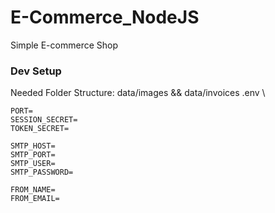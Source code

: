 # E-Commerce_NodeJS

Simple E-commerce Shop

### Dev Setup

Needed Folder Structure: data/images && data/invoices
.env \

```
PORT=
SESSION_SECRET=
TOKEN_SECRET=

SMTP_HOST=
SMTP_PORT=
SMTP_USER=
SMTP_PASSWORD=

FROM_NAME=
FROM_EMAIL=
```
